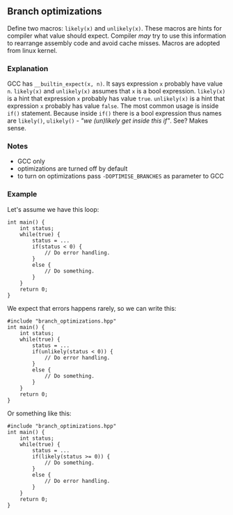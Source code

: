 ## Branch optimizations
Define two macros: `likely(x)` and `unlikely(x)`. These macros are hints for compiler what value should expect. Compiler _may_ try to use this information to rearrange assembly code and avoid cache misses. Macros are adopted from linux kernel.

### Explanation
GCC has `__builtin_expect(x, n)`. It says expression `x` probably have value `n`. `likely(x)` and `unlikely(x)` assumes that `x` is a bool expression. `likely(x)` is a hint that expression `x` probably has value `true`. `unlikely(x)` is a hint that expression `x` probably has value `false`. The most common usage is inside `if()` statement. Because inside `if()` there is a bool expression thus names are `likely()`, `ulikely()` - _"we (un)likely get inside this if"_. See? Makes sense.

### Notes
* GCC only
* optimizations are turned off by default
* to turn on optimizations pass `-DOPTIMISE_BRANCHES` as parameter to GCC

### Example
Let's assume we have this loop:
```
int main() {
	int status;
	while(true) {
		status = ...
		if(status < 0) {
			// Do error handling.
		}
		else {
			// Do something.
		}
	}
	return 0;
}
```
We expect that errors happens rarely, so we can write this:
```
#include "branch_optimizations.hpp"
int main() {
	int status;
	while(true) {
		status = ...
		if(unlikely(status < 0)) {
			// Do error handling.
		}
		else {
			// Do something.
		}
	}
	return 0;
}
```
Or something like this:
```
#include "branch_optimizations.hpp"
int main() {
	int status;
	while(true) {
		status = ...
		if(likely(status >= 0)) {
			// Do something.
		}
		else {
			// Do error handling.
		}
	}
	return 0;
}
```
